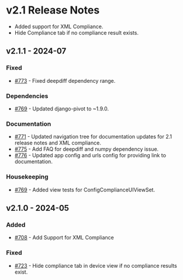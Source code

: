 
# v2.1 Release Notes

- Added support for XML Compliance.
- Hide Compliance tab if no compliance result exists.


## v2.1.1 - 2024-07

### Fixed

- [#773](https://github.com/nautobot/nautobot-app-golden-config/issues/773) - Fixed deepdiff dependency range.

### Dependencies

- [#769](https://github.com/nautobot/nautobot-app-golden-config/issues/769) - Updated django-pivot to ~1.9.0.

### Documentation

- [#771](https://github.com/nautobot/nautobot-app-golden-config/issues/771) - Updated navigation tree for documentation updates for 2.1 release notes and XML compliance.
- [#775](https://github.com/nautobot/nautobot-app-golden-config/issues/775) - Add FAQ for deepdiff and numpy dependency issue.
- [#776](https://github.com/nautobot/nautobot-app-golden-config/issues/776) - Updated app config and urls config for providing link to documentation.

### Housekeeping

- [#769](https://github.com/nautobot/nautobot-app-golden-config/issues/769) - Added view tests for ConfigComplianceUIViewSet.


## v2.1.0 - 2024-05

### Added

- [#708](https://github.com/nautobot/nautobot-app-golden-config/issues/708) - Add Support for XML Compliance

### Fixed

- [#723](https://github.com/nautobot/nautobot-app-golden-config/issues/723) - Hide compliance tab in device view if no compliance results exist.
